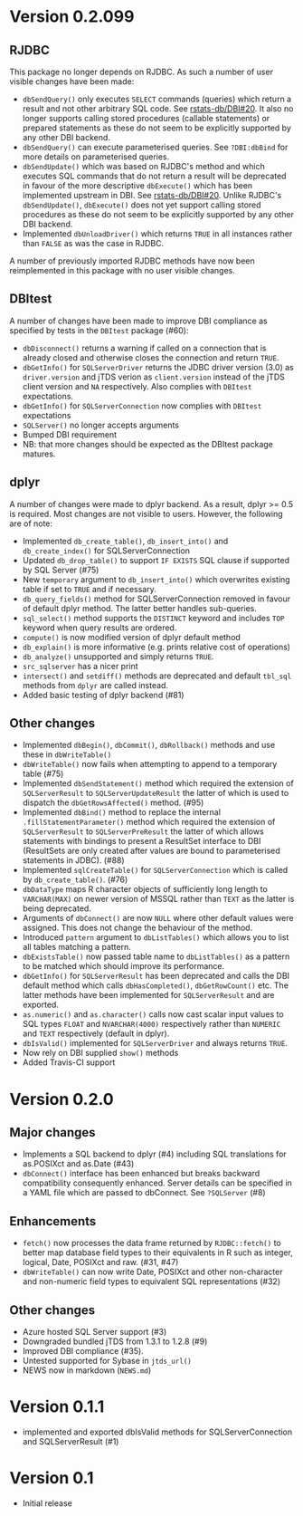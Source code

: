 # Version 0.2.099

## RJDBC

This package no longer depends on RJDBC. As such a number of user visible changes have been made:

- `dbSendQuery()` only executes `SELECT` commands (queries) which return a result and not other arbitrary SQL code. See [rstats-db/DBI#20](https://github.com/rstats-db/DBI/issues/20). It also no longer supports calling stored procedures (callable statements) or prepared statements as these do not seem to be explicitly supported by any other DBI backend.
- `dbSendQuery()` can execute parameterised queries. See `?DBI:dbBind` for more details on parameterised queries.
- `dbSendUpdate()` which was based on RJDBC's method and which executes SQL commands that do not return a result will be deprecated in favour of the more descriptive `dbExecute()` which has been implemented upstream in DBI. See [rstats-db/DBI#20](https://github.com/rstats-db/DBI/issues/20). Unlike RJDBC's `dbSendUpdate()`, `dbExecute()` does not yet support calling stored procedures as these do not seem to be explicitly supported by any other DBI backend.
- Implemented `dbUnloadDriver()` which returns `TRUE` in all instances rather than `FALSE` as was the case in RJDBC.

A number of previously imported RJDBC methods have now been reimplemented in this package with no user visible changes.

## DBItest

A number of changes have been made to improve DBI compliance as specified by tests in the `DBItest` package (#60):

- `dbDisconnect()` returns a warning if called on a connection that is already closed and otherwise closes the connection and return `TRUE`.
- `dbGetInfo()` for `SQLServerDriver` returns the JDBC driver version (3.0) as `driver.version` and jTDS verion as `client.version` instead of the jTDS client version and `NA` respectively. Also complies with `DBItest` expectations.
- `dbGetInfo()` for `SQLServerConnection` now complies with `DBItest` expectations
- `SQLServer()` no longer accepts arguments
- Bumped DBI requirement
- NB: that more changes should be expected as the DBItest package matures.

## dplyr

A number of changes were made to dplyr backend. As a result, dplyr >= 0.5 is required. Most changes are not visible to users. However, the following are of note:

- Implemented `db_create_table()`, `db_insert_into()` and `db_create_index()` for SQLServerConnection
- Updated `db_drop_table()` to support `IF EXISTS` SQL clause if supported by 
SQL Server (#75)
- New `temporary` argument to `db_insert_into()` which overwrites existing table if set to `TRUE` and if necessary. 
- `db_query_fields()` method for SQLServerConnection removed in favour of default dplyr method. The latter better handles sub-queries.
- `sql_select()` method supports the `DISTINCT` keyword and includes `TOP` keyword when query results are ordered.
- `compute()` is now modified version of dplyr default method
- `db_explain()` is more informative (e.g. prints relative cost of operations)
- `db_analyze()` unsupported and simply returns `TRUE`.
- `src_sqlserver` has a nicer print
- `intersect()` and `setdiff()` methods are deprecated and default `tbl_sql` methods from `dplyr` are called instead.
- Added basic testing of dplyr backend (#81)

## Other changes

- Implemented `dbBegin()`, `dbCommit()`, `dbRollback()` methods and use these in `dbWriteTable()`
- `dbWriteTable()` now fails when attempting to append to a temporary table (#75)
- Implemented `dbSendStatement()` method which required the extension of `SQLServerResult` to `SQLServerUpdateResult` the latter of which is used to dispatch the `dbGetRowsAffected()` method. (#95)
- Implemented `dbBind()` method to replace the internal `.fillStatementParameter()` method which required the extension of `SQLServerResult` to `SQLServerPreResult` the latter of which allows statements with bindings to present a ResultSet interface to DBI (ResultSets are only created after values are bound to parameterised statements in JDBC). (#88)
- Implemented `sqlCreateTable()` for `SQLServerConnection` which is called by `db_create_table()`. (#76)
- `dbDataType` maps R character objects of sufficiently long length to `VARCHAR(MAX)` on newer version of MSSQL rather than `TEXT` as the latter is being deprecated.
- Arguments of `dbConnect()` are now `NULL` where other default values were assigned. This does not change the behaviour of the method.
- Introduced `pattern` argument to `dbListTables()` which allows you to list all tables matching a pattern.
- `dbExistsTable()` now passed table name to `dbListTables()` as a pattern to be matched which should improve its performance.
- `dbGetInfo()` for `SQLServerResult` has been deprecated and calls the DBI default method which calls `dbHasCompleted()`, `dbGetRowCount()` etc. The latter methods have been implemented for `SQLServerResult` and are exported.
- `as.numeric()` and `as.character()` calls now cast scalar input values to SQL types `FLOAT` and `NVARCHAR(4000)` respectively rather than `NUMERIC` and `TEXT` respectively (default in dplyr). 
- `dbIsValid()` implemented for `SQLServerDriver` and always returns `TRUE`.
- Now rely on DBI supplied `show()` methods
- Added Travis-CI support

# Version 0.2.0

## Major changes

- Implements a SQL backend to dplyr (#4) including SQL translations for as.POSIXct and as.Date (#43)
- `dbConnect()` interface has been enhanced but breaks backward compatibility consequently enhanced. Server details can be specified in a YAML file which are passed to dbConnect. See `?SQLServer` (#8)

## Enhancements

- `fetch()` now processes the data frame returned by `RJDBC::fetch()` to better map database field types to their equivalents in R such as integer, logical, Date, POSIXct and raw. (#31, #47)
- `dbWriteTable()` can now write Date, POSIXct and other non-character and non-numeric field types to equivalent SQL representations (#32)

## Other changes

- Azure hosted SQL Server support (#3)
- Downgraded bundled jTDS from 1.3.1 to 1.2.8 (#9)
- Improved DBI compliance (#35).
- Untested supported for Sybase in `jtds_url()`
- NEWS now in markdown (`NEWS.md`)

# Version 0.1.1

- implemented and exported dbIsValid methods for SQLServerConnection and SQLServerResult (#1)

# Version 0.1

- Initial release
